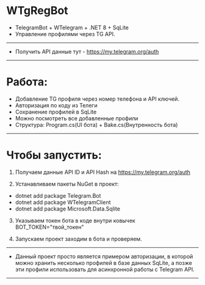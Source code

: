 ﻿# WTgRegBot

- TelegramBot + WTelegram + .NET 8 + SqLite
- Управление профилями через TG API. 

---

- Получить API данные тут - https://my.telegram.org/auth

---
# Работа:

- Добавление TG профиля через номер телефона и API ключей.
- Авторизация по коду из Телеги
- Сохранение профилей в SqLite
- Можно посмотреть все добавленные профили
- Структура: Program.cs(UI бота) + Bake.cs(Внутренность бота) 

---

# Чтобы запустить:

1. Получаем данные API ID и API Hash на https://my.telegram.org/auth

2. Устанавливаем пакеты NuGet в проект:
- dotnet add package Telegram.Bot
- dotnet add package WTelegramClient
- dotnet add package Microsoft.Data.Sqlite

3. Указываем токен бота в коде внутри ковычек
BOT_TOKEN="твой_токен"

4. Запускаем проект заходим в бота и проверяем. 

---

- Данный проект просто является примером авторизации, в которой можно хранить несколько профилей в базе данных SqLite, а позже эти профили использовать для асинхронной работы с Telegram API.

---

